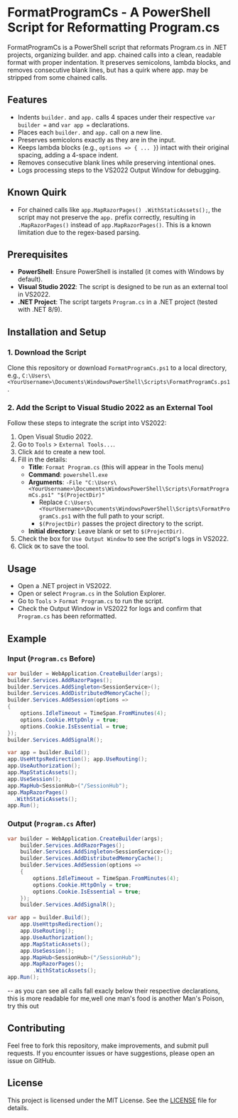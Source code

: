 # FormatProgramCs - A PowerShell Script for Reformatting Program.cs
 FormatProgramCs is a PowerShell script that reformats Program.cs in .NET projects, organizing builder. and app. chained calls into a clean, readable format with proper indentation. It preserves semicolons, lambda blocks, and removes consecutive blank lines, but has a quirk where app. may be stripped from some chained calls. 

## Features
- Indents `builder.` and `app.` calls 4 spaces under their respective `var builder =` and `var app =` declarations.
- Places each `builder.` and `app.` call on a new line.
- Preserves semicolons exactly as they are in the input.
- Keeps lambda blocks (e.g., `options => { ... }`) intact with their original spacing, adding a 4-space indent.
- Removes consecutive blank lines while preserving intentional ones.
- Logs processing steps to the VS2022 Output Window for debugging.

## Known Quirk
- For chained calls like `app.MapRazorPages() .WithStaticAssets();`, the script may not preserve the `app.` prefix correctly, resulting in `.MapRazorPages()` instead of `app.MapRazorPages()`. This is a known limitation due to the regex-based parsing.

## Prerequisites
- **PowerShell**: Ensure PowerShell is installed (it comes with Windows by default).
- **Visual Studio 2022**: The script is designed to be run as an external tool in VS2022.
- **.NET Project**: The script targets `Program.cs` in a .NET project (tested with .NET 8/9).

## Installation and Setup

### 1. Download the Script
Clone this repository or download `FormatProgramCs.ps1` to a local directory, e.g., `C:\Users\<YourUsername>\Documents\WindowsPowerShell\Scripts\FormatProgramCs.ps1`.

### 2. Add the Script to Visual Studio 2022 as an External Tool
Follow these steps to integrate the script into VS2022:

1. Open Visual Studio 2022.
2. Go to `Tools` > `External Tools...`.
3. Click `Add` to create a new tool.
4. Fill in the details:
   - **Title**: `Format Program.cs` (this will appear in the Tools menu)
   - **Command**: `powershell.exe`
   - **Arguments**: `-File "C:\Users\<YourUsername>\Documents\WindowsPowerShell\Scripts\FormatProgramCs.ps1" "$(ProjectDir)"`
     - Replace `C:\Users\<YourUsername>\Documents\WindowsPowerShell\Scripts\FormatProgramCs.ps1` with the full path to your script.
     - `$(ProjectDir)` passes the project directory to the script.
   - **Initial directory**: Leave blank or set to `$(ProjectDir)`.
5. Check the box for `Use Output Window` to see the script's logs in VS2022.
6. Click `OK` to save the tool.

## Usage
- Open a .NET project in VS2022.
- Open or select `Program.cs` in the Solution Explorer.
- Go to `Tools` > `Format Program.cs` to run the script.
- Check the Output Window in VS2022 for logs and confirm that `Program.cs` has been reformatted.

## Example
### Input (`Program.cs` Before)
```csharp
var builder = WebApplication.CreateBuilder(args);
builder.Services.AddRazorPages();
builder.Services.AddSingleton<SessionService>();
builder.Services.AddDistributedMemoryCache();
builder.Services.AddSession(options =>
{
    options.IdleTimeout = TimeSpan.FromMinutes(4);
    options.Cookie.HttpOnly = true;
    options.Cookie.IsEssential = true;
});
builder.Services.AddSignalR();

var app = builder.Build();
app.UseHttpsRedirection(); app.UseRouting();
app.UseAuthorization();
app.MapStaticAssets();
app.UseSession();
app.MapHub<SessionHub>("/SessionHub");
app.MapRazorPages()
  .WithStaticAssets();
app.Run();
```

### Output (`Program.cs` After)
```csharp
var builder = WebApplication.CreateBuilder(args);
    builder.Services.AddRazorPages();
    builder.Services.AddSingleton<SessionService>();
    builder.Services.AddDistributedMemoryCache();
    builder.Services.AddSession(options =>
    {
	    options.IdleTimeout = TimeSpan.FromMinutes(4);
	    options.Cookie.HttpOnly = true;
	    options.Cookie.IsEssential = true;
    });
    builder.Services.AddSignalR();

var app = builder.Build();
    app.UseHttpsRedirection();
    app.UseRouting();
    app.UseAuthorization();
    app.MapStaticAssets();
    app.UseSession();
    app.MapHub<SessionHub>("/SessionHub");
    app.MapRazorPages();
        .WithStaticAssets();
app.Run();
```
-- as you can see all calls fall exacly below their respective declarations, this is more readable for me,well one man's food is another Man's Poison, try this out 

## Contributing
Feel free to fork this repository, make improvements, and submit pull requests. If you encounter issues or have suggestions, please open an issue on GitHub.

## License
This project is licensed under the MIT License. See the [LICENSE](LICENSE) file for details.
